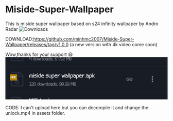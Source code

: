 # Miside-Super-Wallpaper
This is miside super wallpaper based on s24 infinity wallpaper by  Andro Radar
![Downloads](https://img.shields.io/badge/downloads-202-brightgreen)

DOWNLOAD:https://github.com/minhmc2007/Miside-Super-Wallpaper/releases/tag/v1.0.0 (a new version with 4k video come soon)

Wow,thanks for your support 😃
![Preview](idk.png)

CODE: I can't upload here but you can decompile it and change the unlock.mp4 in assets folder.
